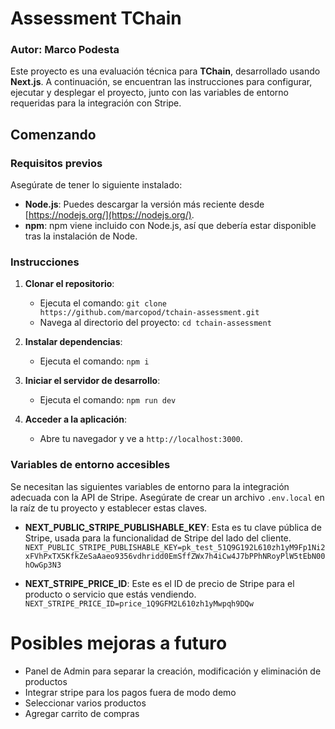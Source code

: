 # Assessment TChain
### Autor: Marco Podesta

Este proyecto es una evaluación técnica para **TChain**, desarrollado usando **Next.js**. A continuación, se encuentran las instrucciones para configurar, ejecutar y desplegar el proyecto, junto con las variables de entorno requeridas para la integración con Stripe.

## Comenzando

### Requisitos previos
Asegúrate de tener lo siguiente instalado:
- **Node.js**: Puedes descargar la versión más reciente desde [https://nodejs.org/](https://nodejs.org/).
- **npm**: npm viene incluido con Node.js, así que debería estar disponible tras la instalación de Node.

### Instrucciones
1. **Clonar el repositorio**:
   - Ejecuta el comando: `git clone https://github.com/marcopod/tchain-assessment.git`
   - Navega al directorio del proyecto: `cd tchain-assessment`

2. **Instalar dependencias**:
   - Ejecuta el comando: `npm i`

3. **Iniciar el servidor de desarrollo**:
   - Ejecuta el comando: `npm run dev`

4. **Acceder a la aplicación**:
   - Abre tu navegador y ve a `http://localhost:3000`.

### Variables de entorno accesibles
Se necesitan las siguientes variables de entorno para la integración adecuada con la API de Stripe. Asegúrate de crear un archivo `.env.local` en la raíz de tu proyecto y establecer estas claves.

- **NEXT_PUBLIC_STRIPE_PUBLISHABLE_KEY**: Esta es tu clave pública de Stripe, usada para la funcionalidad de Stripe del lado del cliente.
`NEXT_PUBLIC_STRIPE_PUBLISHABLE_KEY=pk_test_51Q9G192L610zh1yM9Fp1Ni2xFVhPxTX5KfkZeSaAaeo9356vdhridd0EmSffZWx7h4iCw4J7bPPhNRoyPlW5tEbN00hOwGp3N3`


- **NEXT_STRIPE_PRICE_ID**: Este es el ID de precio de Stripe para el producto o servicio que estás vendiendo.
  `NEXT_STRIPE_PRICE_ID=price_1Q9GFM2L610zh1yMwpqh9DQw`

# Posibles mejoras a futuro
- Panel de Admin para separar la creación, modificación y eliminación de productos
- Integrar stripe para los pagos fuera de modo demo
- Seleccionar varios productos
- Agregar carrito de compras
